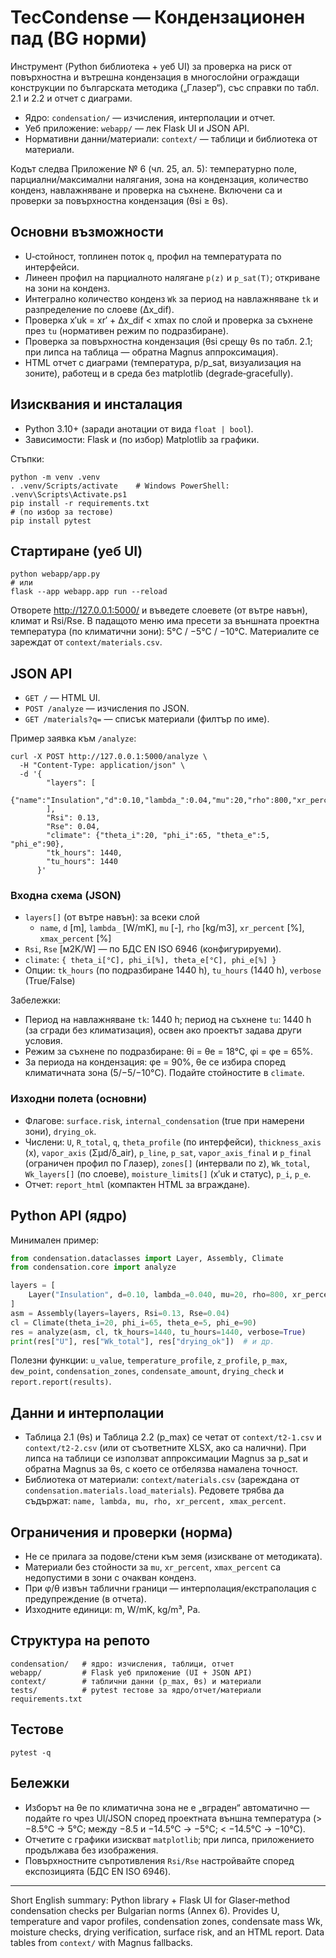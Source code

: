 # TecCondense — Кондензационен пад (BG норми)

Инструмент (Python библиотека + уеб UI) за проверка на риск от повърхностна и вътрешна кондензация в многослойни ограждащи конструкции по българската методика („Глазер“), със справки по табл. 2.1 и 2.2 и отчет с диаграми.

- Ядро: `condensation/` — изчисления, интерполации и отчет.
- Уеб приложение: `webapp/` — лек Flask UI и JSON API.
- Нормативни данни/материали: `context/` — таблици и библиотека от материали.

Кодът следва Приложение № 6 (чл. 25, ал. 5): температурно поле, парциални/максимални налягания, зона на кондензация, количество конденз, навлажняване и проверка на съхнене. Включени са и проверки за повърхностна кондензация (θsi ≥ θs).

## Основни възможности
- U‑стойност, топлинен поток `q`, профил на температурата по интерфейси.
- Линеен профил на парциалното налягане `p(z)` и `p_sat(T)`; откриване на зони на конденз.
- Интегрално количество конденз `Wk` за период на навлажняване `tk` и разпределение по слоеве (Δx_dif).
- Проверка x′uk = xr′ + Δx_dif < xmax по слой и проверка за съхнене през `tu` (нормативен режим по подразбиране).
- Проверка за повърхностна кондензация (θsi срещу θs по табл. 2.1; при липса на таблица — обратна Magnus аппроксимация).
- HTML отчет с диаграми (температура, p/p_sat, визуализация на зоните), работещ и в среда без matplotlib (degrade‑gracefully).

## Изисквания и инсталация
- Python 3.10+ (заради анотации от вида `float | bool`).
- Зависимости: Flask и (по избор) Matplotlib за графики.

Стъпки:
```
python -m venv .venv
. .venv/Scripts/activate    # Windows PowerShell: .venv\Scripts\Activate.ps1
pip install -r requirements.txt
# (по избор за тестове)
pip install pytest
```

## Стартиране (уеб UI)
```
python webapp/app.py
# или
flask --app webapp.app run --reload
```
Отворете http://127.0.0.1:5000/ и въведете слоевете (от вътре навън), климат и Rsi/Rse. В падащото меню има пресети за външната проектна температура (по климатични зони): 5°C / −5°C / −10°C. Материалите се зареждат от `context/materials.csv`.

## JSON API
- `GET /` — HTML UI.
- `POST /analyze` — изчисления по JSON.
- `GET /materials?q=` — списък материали (филтър по име).

Пример заявка към `/analyze`:
```
curl -X POST http://127.0.0.1:5000/analyze \
  -H "Content-Type: application/json" \
  -d '{
        "layers": [
          {"name":"Insulation","d":0.10,"lambda_":0.04,"mu":20,"rho":800,"xr_percent":5,"xmax_percent":20}
        ],
        "Rsi": 0.13,
        "Rse": 0.04,
        "climate": {"theta_i":20, "phi_i":65, "theta_e":5, "phi_e":90},
        "tk_hours": 1440,
        "tu_hours": 1440
      }'
```

### Входна схема (JSON)
- `layers[]` (от вътре навън): за всеки слой
  - `name`, `d` [m], `lambda_` [W/mK], `mu` [-], `rho` [kg/m3], `xr_percent` [%], `xmax_percent` [%]
- `Rsi`, `Rse` [м2K/W] — по БДС EN ISO 6946 (конфигурируеми).
- `climate`: `{ theta_i[°C], phi_i[%], theta_e[°C], phi_e[%] }`
- Опции: `tk_hours` (по подразбиране 1440 h), `tu_hours` (1440 h), `verbose` (True/False)

Забележки:
- Период на навлажняване `tk`: 1440 h; период на съхнене `tu`: 1440 h (за сгради без климатизация), освен ако проектът задава други условия.
- Режим за съхнене по подразбиране: θi = θe = 18°C, φi = φe = 65%.
- За периода на кондензация: φe = 90%, θe се избира според климатичната зона (5/−5/−10°C). Подайте стойностите в `climate`.

### Изходни полета (основни)
- Флагове: `surface.risk`, `internal_condensation` (true при намерени зони), `drying_ok`.
- Числени: `U`, `R_total`, `q`, `theta_profile` (по интерфейси), `thickness_axis` (x), `vapor_axis` (Σμd/δ_air), `p_line`, `p_sat`, `vapor_axis_final` и `p_final` (ограничен профил по Глазер), `zones[]` (интервали по z), `Wk_total`, `Wk_layers[]` (по слоеве), `moisture_limits[]` (x′uk и статус), `p_i`, `p_e`.
- Отчет: `report_html` (компактен HTML за вграждане).

## Python API (ядро)
Минимален пример:
```python
from condensation.dataclasses import Layer, Assembly, Climate
from condensation.core import analyze

layers = [
    Layer("Insulation", d=0.10, lambda_=0.040, mu=20, rho=800, xr_percent=5, xmax_percent=20)
]
asm = Assembly(layers=layers, Rsi=0.13, Rse=0.04)
cl = Climate(theta_i=20, phi_i=65, theta_e=5, phi_e=90)
res = analyze(asm, cl, tk_hours=1440, tu_hours=1440, verbose=True)
print(res["U"], res["Wk_total"], res["drying_ok"])  # и др.
```
Полезни функции: `u_value`, `temperature_profile`, `z_profile`, `p_max`, `dew_point`, `condensation_zones`, `condensate_amount`, `drying_check` и `report.report(results)`.

## Данни и интерполации
- Таблица 2.1 (θs) и Таблица 2.2 (p_max) се четат от `context/t2-1.csv` и `context/t2-2.csv` (или от съответните XLSX, ако са налични). При липса на таблици се използват аппроксимации Magnus за p_sat и обратна Magnus за θs, с което се отбелязва намалена точност.
- Библиотека от материали: `context/materials.csv` (зареждана от `condensation.materials.load_materials`). Редовете трябва да съдържат: `name, lambda, mu, rho, xr_percent, xmax_percent`.

## Ограничения и проверки (норма)
- Не се прилага за подове/стени към земя (изискване от методиката).
- Материали без стойности за `mu`, `xr_percent`, `xmax_percent` са недопустими в зони с очакван конденз.
- При φ/θ извън таблични граници — интерполация/екстраполация с предупреждение (в отчета).
- Изходните единици: m, W/mK, kg/m³, Pa.

## Структура на репото
```
condensation/   # ядро: изчисления, таблици, отчет
webapp/         # Flask уеб приложение (UI + JSON API)
context/        # таблични данни (p_max, θs) и материали
tests/          # pytest тестове за ядро/отчет/материали
requirements.txt
```

## Тестове
```
pytest -q
```

## Бележки
- Изборът на θe по климатична зона не е „вграден“ автоматично — подайте го чрез UI/JSON според проектната външна температура (> −8.5°C → 5°C; между −8.5 и −14.5°C → −5°C; < −14.5°C → −10°C).
- Отчетите с графики изискват `matplotlib`; при липса, приложението продължава без изображения.
- Повърхностните съпротивления `Rsi/Rse` настройвайте според експозицията (БДС EN ISO 6946).

---
Short English summary: Python library + Flask UI for Glaser‑method condensation checks per Bulgarian norms (Annex 6). Provides U, temperature and vapor profiles, condensation zones, condensate mass Wk, moisture checks, drying verification, surface risk, and an HTML report. Data tables from `context/` with Magnus fallbacks.
